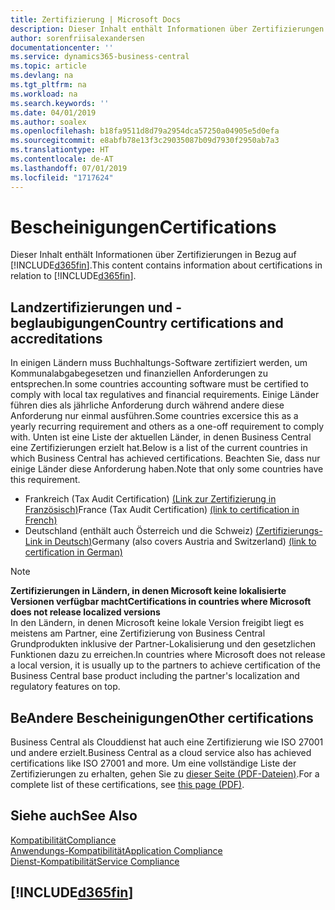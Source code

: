 ```yaml
---
title: Zertifizierung | Microsoft Docs
description: Dieser Inhalt enthält Informationen über Zertifizierungen in Bezug auf Business Central.
author: sorenfriisalexandersen
documentationcenter: ''
ms.service: dynamics365-business-central
ms.topic: article
ms.devlang: na
ms.tgt_pltfrm: na
ms.workload: na
ms.search.keywords: ''
ms.date: 04/01/2019
ms.author: soalex
ms.openlocfilehash: b18fa9511d8d79a2954dca57250a04905e5d0efa
ms.sourcegitcommit: e8abfb78e13f3c29035087b09d7930f2950ab7a3
ms.translationtype: HT
ms.contentlocale: de-AT
ms.lasthandoff: 07/01/2019
ms.locfileid: "1717624"
---
```

# <a name="certifications"></a><span data-ttu-id="8c92c-103">Bescheinigungen</span><span class="sxs-lookup"><span data-stu-id="8c92c-103">Certifications</span></span>  
<span data-ttu-id="8c92c-104">Dieser Inhalt enthält Informationen über Zertifizierungen in Bezug auf [!INCLUDE[d365fin](../includes/d365fin_md.md)].</span><span class="sxs-lookup"><span data-stu-id="8c92c-104">This content contains information about certifications in relation to [!INCLUDE[d365fin](../includes/d365fin_md.md)].</span></span>  

## <a name="country-certifications-and-accreditations"></a><span data-ttu-id="8c92c-105">Landzertifizierungen und -beglaubigungen</span><span class="sxs-lookup"><span data-stu-id="8c92c-105">Country certifications and accreditations</span></span>
<span data-ttu-id="8c92c-106">In einigen Ländern muss Buchhaltungs-Software zertifiziert werden, um Kommunalabgabegesetzen und finanziellen Anforderungen zu entsprechen.</span><span class="sxs-lookup"><span data-stu-id="8c92c-106">In some countries accounting software must be certified to comply with local tax regulatives and financial requirements.</span></span> <span data-ttu-id="8c92c-107">Einige Länder führen dies als jährliche Anforderung durch während andere diese Anforderung nur einmal ausführen.</span><span class="sxs-lookup"><span data-stu-id="8c92c-107">Some countries excersice this as a yearly recurring requirement and others as a one-off requirement to comply with.</span></span> <span data-ttu-id="8c92c-108">Unten ist eine Liste der aktuellen Länder, in denen Business Central eine Zertifizierungen erzielt hat.</span><span class="sxs-lookup"><span data-stu-id="8c92c-108">Below is a list of the current countries in which Business Central has achieved certifications.</span></span> <span data-ttu-id="8c92c-109">Beachten Sie, dass nur einige Länder diese Anforderung haben.</span><span class="sxs-lookup"><span data-stu-id="8c92c-109">Note that only some countries have this requirement.</span></span>  
- <span data-ttu-id="8c92c-110">Frankreich (Tax Audit Certification) [(Link zur Zertifizierung in Französisch)](https://services.infocert.org/certificats/CERTIF-07-181-R16.pdf)</span><span class="sxs-lookup"><span data-stu-id="8c92c-110">France (Tax Audit Certification) [(link to certification in French)](https://services.infocert.org/certificats/CERTIF-07-181-R16.pdf)</span></span> 
- <span data-ttu-id="8c92c-111">Deutschland (enthält auch Österreich und die Schweiz) [(Zertifizierungs-Link in Deutsch)](https://www.bdo.de/de-de/themen/softwarebescheinungen/bdo/microsoft-dynamics-365-business-central)</span><span class="sxs-lookup"><span data-stu-id="8c92c-111">Germany (also covers Austria and Switzerland) [(link to certification in German)](https://www.bdo.de/de-de/themen/softwarebescheinungen/bdo/microsoft-dynamics-365-business-central)</span></span>

> [!NOTE]  
>  <span data-ttu-id="8c92c-112">**Zertifizierungen in Ländern, in denen Microsoft keine lokalisierte Versionen verfügbar macht**</span><span class="sxs-lookup"><span data-stu-id="8c92c-112">**Certifications in countries where Microsoft does not release localized versions**</span></span>  
> <span data-ttu-id="8c92c-113">In den Ländern, in denen Microsoft keine lokale Version freigibt liegt es meistens am Partner, eine Zertifizierung von Business Central Grundprodukten inklusive der Partner-Lokalisierung und den gesetzlichen Funktionen dazu zu erreichen.</span><span class="sxs-lookup"><span data-stu-id="8c92c-113">In countries where Microsoft does not release a local version, it is usually up to the partners to achieve certification of the Business Central base product including the partner's localization and regulatory features on top.</span></span>

## <a name="other-certifications"></a><span data-ttu-id="8c92c-114">BeAndere Bescheinigungen</span><span class="sxs-lookup"><span data-stu-id="8c92c-114">Other certifications</span></span>  
<span data-ttu-id="8c92c-115">Business Central als Clouddienst hat auch eine Zertifizierung wie ISO 27001 und andere erzielt.</span><span class="sxs-lookup"><span data-stu-id="8c92c-115">Business Central as a cloud service also has achieved certifications like ISO 27001 and more.</span></span> <span data-ttu-id="8c92c-116">Um eine vollständige Liste der Zertifizierungen zu erhalten, gehen Sie zu [dieser Seite (PDF-Dateien)](https://aka.ms/d365-compliance-list).</span><span class="sxs-lookup"><span data-stu-id="8c92c-116">For a complete list of these certifications, see [this page (PDF)](https://aka.ms/d365-compliance-list).</span></span>

## <a name="see-also"></a><span data-ttu-id="8c92c-117">Siehe auch</span><span class="sxs-lookup"><span data-stu-id="8c92c-117">See Also</span></span>  
[<span data-ttu-id="8c92c-118">Kompatibilität</span><span class="sxs-lookup"><span data-stu-id="8c92c-118">Compliance</span></span>](compliance-overview.md)  
[<span data-ttu-id="8c92c-119">Anwendungs-Kompatibilität</span><span class="sxs-lookup"><span data-stu-id="8c92c-119">Application Compliance</span></span>](compliance-application-compliance.md)  
[<span data-ttu-id="8c92c-120">Dienst-Kompatibilität</span><span class="sxs-lookup"><span data-stu-id="8c92c-120">Service Compliance</span></span>](compliance-service-compliance.md)  

 ## [!INCLUDE[d365fin](../includes/free_trial_md.md)]  
 

